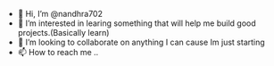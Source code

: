 - 👋 Hi, I’m @nandhra702
- 👀 I’m interested in learing something that will help me build good projects.(Basically learn) 
- 💞️ I’m looking to collaborate on anything I can cause Im just starting
- 📫 How to reach me ..

<!---
nandhra702 is a ✨ special ✨ repository because its `README.md` (this file) appears on your GitHub profile.
You can click the Preview link to take a look at your changes.
--->
